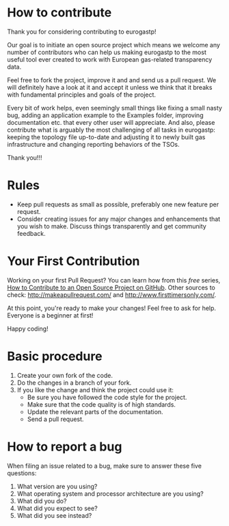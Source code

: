# How to contribute

Thank you for considering contributing to eurogastp!

Our goal is to initiate an open source project which means we welcome any number of contributors who can help us making eurogastp to the most
useful tool ever created to work with European gas-related transparency data.

Feel free to fork the project, improve it and and send us a pull request. We will definitely have a look at it and accept it unless we think that
it breaks with fundamental principles and goals of the project.

Every bit of work helps, even seemingly small things like fixing a small nasty bug, adding an application example to the Examples folder, improving
documentation etc. that every other user will appreciate. And also, please contribute what is arguably the most challenging of all tasks in
eurogastp: keeping the topology file up-to-date and adjusting it to newly built gas infrastructure and changing reporting behaviors of the TSOs.

Thank you!!!


# Rules

* Keep pull requests as small as possible, preferably one new feature per request.
* Consider creating issues for any major changes and enhancements that you wish to make. Discuss things transparently and get community feedback.


# Your First Contribution

Working on your first Pull Request? You can learn how from this *free* series,
[How to Contribute to an Open Source Project on GitHub](https://egghead.io/courses/how-to-contribute-to-an-open-source-project-on-github).
Other sources to check: http://makeapullrequest.com/ and http://www.firsttimersonly.com/.

At this point, you're ready to make your changes! Feel free to ask for help. Everyone is a beginner at first!

Happy coding!


# Basic procedure

1. Create your own fork of the code.
2. Do the changes in a branch of your fork.
3. If you like the change and think the project could use it:
    * Be sure you have followed the code style for the project.
    * Make sure that the code quality is of high standards.
    * Update the relevant parts of the documentation.
    * Send a pull request.


# How to report a bug

When filing an issue related to a bug, make sure to answer these five questions:

 1. What version are you using?
 2. What operating system and processor architecture are you using?
 3. What did you do?
 4. What did you expect to see?
 5. What did you see instead?

